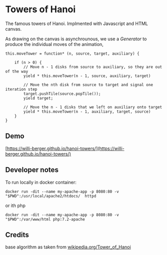 # Towers of Hanoi

The famous towers of Hanoi. Implmented with Javascript and HTML canvas.

As drawing on the canvas is asynchrounous, we use a _Generator_ to produce the individual moves of the animation,

```
this.moveTower = function* (n, source, target, auxiliary) {

    if (n > 0) {
        // Move n - 1 disks from source to auxiliary, so they are out of the way
        yield * this.moveTower(n - 1, source, auxiliary, target)

        // Move the nth disk from source to target and signal one iteration step
        target.pushTile(source.popTile());
        yield target;

        // Move the n - 1 disks that we left on auxiliary onto target
        yield * this.moveTower(n - 1, auxiliary, target, source)
    }
} 
```


## Demo

[https://willi-berger.github.io/hanoi-towers/](https://willi-berger.github.io/hanoi-towers/)


## Developer notes
To run locally in docker container:

```
docker run -dit --name my-apache-app -p 8080:80 -v "$PWD":/usr/local/apache2/htdocs/  httpd
```

or ith php

```
docker run -dit --name my-apache-app -p 8080:80 -v "$PWD":/var/www/html php:7.2-apache
```


## Credits

base algorithm as taken from [wikipedia.org/Tower_of_Hanoi](https://en.wikipedia.org/wiki/Tower_of_Hanoi)